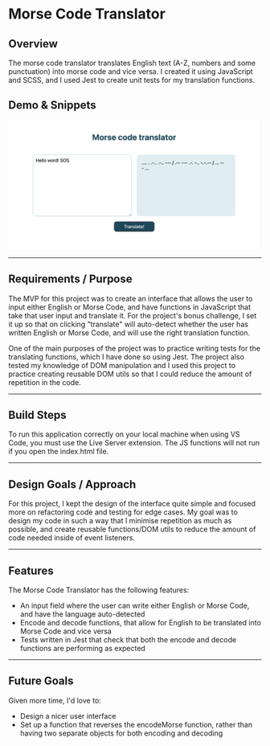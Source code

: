 # Morse Code Translator

## Overview

The morse code translator translates English text (A-Z, numbers and some
punctuation) into morse code and vice versa. I created it using JavaScript and
SCSS, and I used Jest to create unit tests for my translation functions.

## Demo & Snippets

![Screenshot of the morse code translator app](./assets/images/morse-code-translator-screenshot.png)

---

## Requirements / Purpose

The MVP for this project was to create an interface that allows the user to input either English or Morse Code, and have functions in JavaScript that take that user input and translate it. For the project's bonus challenge, I set it up so that on clicking "translate" will auto-detect whether the user has written English or Morse Code, and will use the right translation function.

One of the main purposes of the project was to practice writing tests for the translating functions, which I have done so using Jest. The project also tested my knowledge of DOM manipulation and I used this project to practice creating reusable DOM utils so that I could reduce the amount of repetition in the code.

---

## Build Steps

To run this application correctly on your local machine when using VS Code, you must use the Live Server extension. 
The JS functions will not run if you open the index.html file.

---

## Design Goals / Approach

For this project, I kept the design of the interface quite simple and focused more on refactoring code and testing for edge cases. My goal was to design my code in such a way that I minimise repetition as much as possible, and create reusable functions/DOM utils to reduce the amount of code needed inside of event listeners.

---

## Features

The Morse Code Translator has the following features:

-   An input field where the user can write either English or Morse Code, and have the language auto-detected
-   Encode and decode functions, that allow for English to be translated into Morse Code and vice versa
-   Tests written in Jest that check that both the encode and decode functions are performing as expected

---

## Future Goals

Given more time, I'd love to:

-   Design a nicer user interface
-   Set up a function that reverses the encodeMorse function, rather than having two separate objects for both encoding and decoding
